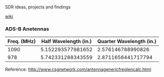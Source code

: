 SDR ideas, projects and findings

[wiki](https://github.com/endeavor85/sdr/wiki)

### ADS-B Anetennas

| Freq. (MHz) | Half Wavelength (in.) | Quarter Wavelength (in.) |
|-------------|-----------------------|--------------------------|
| 1090        | 5.152293577981652     | 2.576146788990826        |
| 978         | 5.742331288343559     | 2.8711656441717794       |

Reference: http://www.csgnetwork.com/antennagenericfreqlencalc.html
